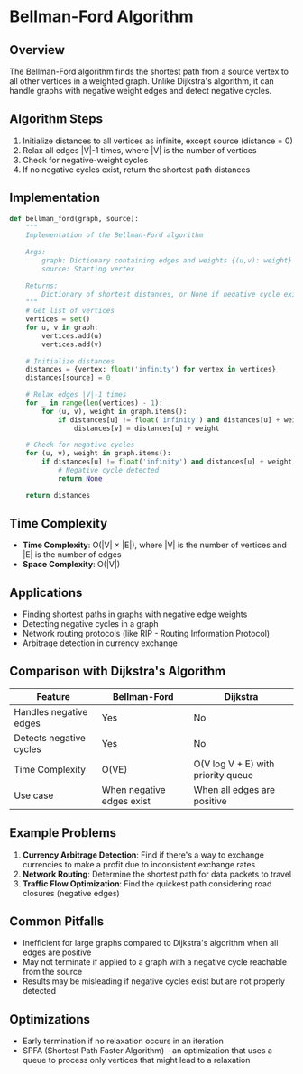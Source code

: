 # Bellman-Ford Algorithm

## Overview

The Bellman-Ford algorithm finds the shortest path from a source vertex to all other vertices in a weighted graph. Unlike Dijkstra's algorithm, it can handle graphs with negative weight edges and detect negative cycles.

## Algorithm Steps

1. Initialize distances to all vertices as infinite, except source (distance = 0)
2. Relax all edges |V|-1 times, where |V| is the number of vertices
3. Check for negative-weight cycles
4. If no negative cycles exist, return the shortest path distances

## Implementation

```python
def bellman_ford(graph, source):
    """
    Implementation of the Bellman-Ford algorithm
    
    Args:
        graph: Dictionary containing edges and weights {(u,v): weight}
        source: Starting vertex
        
    Returns:
        Dictionary of shortest distances, or None if negative cycle exists
    """
    # Get list of vertices
    vertices = set()
    for u, v in graph:
        vertices.add(u)
        vertices.add(v)
    
    # Initialize distances
    distances = {vertex: float('infinity') for vertex in vertices}
    distances[source] = 0
    
    # Relax edges |V|-1 times
    for _ in range(len(vertices) - 1):
        for (u, v), weight in graph.items():
            if distances[u] != float('infinity') and distances[u] + weight < distances[v]:
                distances[v] = distances[u] + weight
    
    # Check for negative cycles
    for (u, v), weight in graph.items():
        if distances[u] != float('infinity') and distances[u] + weight < distances[v]:
            # Negative cycle detected
            return None
    
    return distances
```

## Time Complexity

- **Time Complexity**: O(|V| × |E|), where |V| is the number of vertices and |E| is the number of edges
- **Space Complexity**: O(|V|)

## Applications

- Finding shortest paths in graphs with negative edge weights
- Detecting negative cycles in a graph
- Network routing protocols (like RIP - Routing Information Protocol)
- Arbitrage detection in currency exchange

## Comparison with Dijkstra's Algorithm

| Feature | Bellman-Ford | Dijkstra |
|---------|-------------|----------|
| Handles negative edges | Yes | No |
| Detects negative cycles | Yes | No |
| Time Complexity | O(VE) | O(V log V + E) with priority queue |
| Use case | When negative edges exist | When all edges are positive |

## Example Problems

1. **Currency Arbitrage Detection**: Find if there's a way to exchange currencies to make a profit due to inconsistent exchange rates
2. **Network Routing**: Determine the shortest path for data packets to travel
3. **Traffic Flow Optimization**: Find the quickest path considering road closures (negative edges)

## Common Pitfalls

- Inefficient for large graphs compared to Dijkstra's algorithm when all edges are positive
- May not terminate if applied to a graph with a negative cycle reachable from the source
- Results may be misleading if negative cycles exist but are not properly detected

## Optimizations

- Early termination if no relaxation occurs in an iteration
- SPFA (Shortest Path Faster Algorithm) - an optimization that uses a queue to process only vertices that might lead to a relaxation
